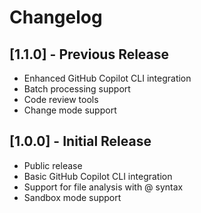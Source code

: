 # Changelog

## [1.1.0] - Previous Release

- Enhanced GitHub Copilot CLI integration
- Batch processing support
- Code review tools
- Change mode support

## [1.0.0] - Initial Release

- Public release
- Basic GitHub Copilot CLI integration
- Support for file analysis with @ syntax
- Sandbox mode support
